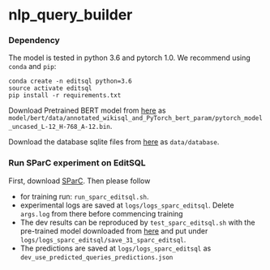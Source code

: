 # nlp_query_builder

### Dependency

The model is tested in python 3.6 and pytorch 1.0. We recommend using `conda` and `pip`:

```
conda create -n editsql python=3.6
source activate editsql
pip install -r requirements.txt
```

Download Pretrained BERT model from [here](https://drive.google.com/file/d/1f_LEWVgrtZLRuoiExJa5fNzTS8-WcAX9/view?usp=sharing) as `model/bert/data/annotated_wikisql_and_PyTorch_bert_param/pytorch_model_uncased_L-12_H-768_A-12.bin`.

Download the database sqlite files from [here](https://drive.google.com/file/d/1a828mkHcgyQCBgVla0jGxKJ58aV8RsYK/view?usp=sharing) as `data/database`.


### Run SParC experiment on EditSQL

First, download [SParC](https://yale-lily.github.io/sparc). Then please follow

- for training run: `run_sparc_editsql.sh`. 
- experimental logs are saved at `logs/logs_sparc_editsql`. Delete `args.log` from there before commencing training
- The dev results can be reproduced by `test_sparc_editsql.sh` with the pre-trained model downloaded from [here](https://drive.google.com/file/d/1MRN3_mklw8biUphFxmD7OXJ57yS-FkJP/view?usp=sharing) and put under `logs/logs_sparc_editsql/save_31_sparc_editsql`.
- The predictions are saved at `logs/logs_sparc_editsql` as `dev_use_predicted_queries_predictions.json`

